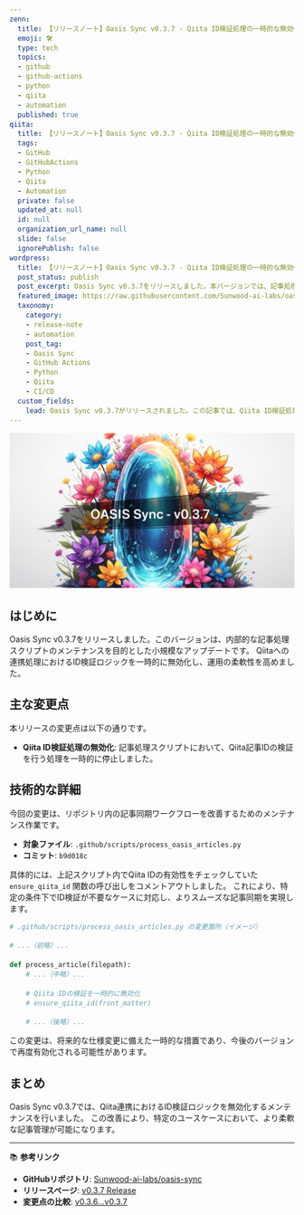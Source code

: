 ```yaml
---
zenn:
  title: 【リリースノート】Oasis Sync v0.3.7 - Qiita ID検証処理の一時的な無効化
  emoji: 🛠️
  type: tech
  topics:
  - github
  - github-actions
  - python
  - qiita
  - automation
  published: true
qiita:
  title: 【リリースノート】Oasis Sync v0.3.7 - Qiita ID検証処理の一時的な無効化
  tags:
  - GitHub
  - GitHubActions
  - Python
  - Qiita
  - Automation
  private: false
  updated_at: null
  id: null
  organization_url_name: null
  slide: false
  ignorePublish: false
wordpress:
  title: 【リリースノート】Oasis Sync v0.3.7 - Qiita ID検証処理の一時的な無効化
  post_status: publish
  post_excerpt: Oasis Sync v0.3.7をリリースしました。本バージョンでは、記事処理スクリプトにおけるQiita IDの検証ロジックを一時的に無効化し、処理の柔軟性を向上させています。
  featured_image: https://raw.githubusercontent.com/Sunwood-ai-labs/oasis-sync/main/generated-images/release-v0.3.7-20251015_132539/imagen-4-ultra_2025-10-15T13-26-34-786Z_A_mesmerizing_and_vivid_digital_painting_featuring_1.png
  taxonomy:
    category:
    - release-note
    - automation
    post_tag:
    - Oasis Sync
    - GitHub Actions
    - Python
    - Qiita
    - CI/CD
  custom_fields:
    lead: Oasis Sync v0.3.7がリリースされました。この記事では、Qiita ID検証処理を無効化した技術的背景と変更内容について詳しく解説します。
---
```


![imagen-4-ultra_2025-10-15T13-26-34-786Z_A_mesmerizing_and_vivid_digital_painting_featuring_1.png](https://raw.githubusercontent.com/Sunwood-ai-labs/oasis-sync/main/generated-images/release-v0.3.7-20251015_132539/imagen-4-ultra_2025-10-15T13-26-34-786Z_A_mesmerizing_and_vivid_digital_painting_featuring_1.png)

## はじめに

Oasis Sync v0.3.7をリリースしました。このバージョンは、内部的な記事処理スクリプトのメンテナンスを目的とした小規模なアップデートです。
Qiitaへの連携処理におけるID検証ロジックを一時的に無効化し、運用の柔軟性を高めました。

## 主な変更点

本リリースの変更点は以下の通りです。

- **Qiita ID検証処理の無効化**: 記事処理スクリプトにおいて、Qiita記事IDの検証を行う処理を一時的に停止しました。

## 技術的な詳細

今回の変更は、リポジトリ内の記事同期ワークフローを改善するためのメンテナンス作業です。

- **対象ファイル**: `.github/scripts/process_oasis_articles.py`
- **コミット**: `b9d018c`

具体的には、上記スクリプト内でQiita IDの有効性をチェックしていた `ensure_qiita_id` 関数の呼び出しをコメントアウトしました。
これにより、特定の条件下でID検証が不要なケースに対応し、よりスムーズな記事同期を実現します。

```python
# .github/scripts/process_oasis_articles.py の変更箇所（イメージ）

# ...（前略）...

def process_article(filepath):
    # ...（中略）...
    
    # Qiita IDの検証を一時的に無効化
    # ensure_qiita_id(front_matter)
    
    # ...（後略）...
```

この変更は、将来的な仕様変更に備えた一時的な措置であり、今後のバージョンで再度有効化される可能性があります。

## まとめ

Oasis Sync v0.3.7では、Qiita連携におけるID検証ロジックを無効化するメンテナンスを行いました。
この改善により、特定のユースケースにおいて、より柔軟な記事管理が可能になります。

---

📚 **参考リンク**

- **GitHubリポジトリ**: [Sunwood-ai-labs/oasis-sync](https://github.com/Sunwood-ai-labs/oasis-sync)
- **リリースページ**: [v0.3.7 Release](https://github.com/Sunwood-ai-labs/oasis-sync/releases/tag/v0.3.7)
- **変更点の比較**: [v0.3.6...v0.3.7](https://github.com/Sunwood-ai-labs/oasis-sync/compare/v0.3.6...v0.3.7)
